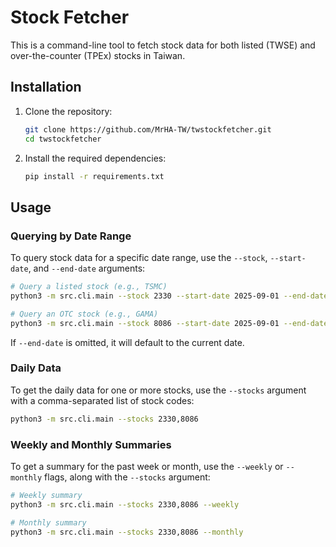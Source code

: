 # Stock Fetcher

This is a command-line tool to fetch stock data for both listed (TWSE) and over-the-counter (TPEx) stocks in Taiwan.

## Installation

1.  Clone the repository:
    ```bash
    git clone https://github.com/MrHA-TW/twstockfetcher.git
    cd twstockfetcher
    ```

2.  Install the required dependencies:
    ```bash
    pip install -r requirements.txt
    ```

## Usage

### Querying by Date Range

To query stock data for a specific date range, use the `--stock`, `--start-date`, and `--end-date` arguments:

```bash
# Query a listed stock (e.g., TSMC)
python3 -m src.cli.main --stock 2330 --start-date 2025-09-01 --end-date 2025-09-05

# Query an OTC stock (e.g., GAMA)
python3 -m src.cli.main --stock 8086 --start-date 2025-09-01 --end-date 2025-09-05
```

If `--end-date` is omitted, it will default to the current date.

### Daily Data

To get the daily data for one or more stocks, use the `--stocks` argument with a comma-separated list of stock codes:

```bash
python3 -m src.cli.main --stocks 2330,8086
```

### Weekly and Monthly Summaries

To get a summary for the past week or month, use the `--weekly` or `--monthly` flags, along with the `--stocks` argument:

```bash
# Weekly summary
python3 -m src.cli.main --stocks 2330,8086 --weekly

# Monthly summary
python3 -m src.cli.main --stocks 2330,8086 --monthly
```
